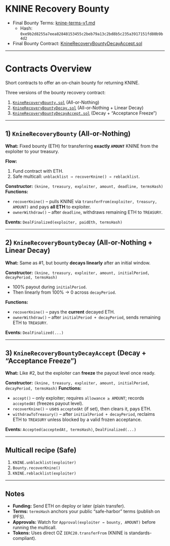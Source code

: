# KNINE Recovery Bounty

- Final Bounty Terms: [knine-terms-v1.md](knine-terms-v1.md)
    - Hash: `0xe9b2d8255a7eea82848153455c2beb79a13c2bd8b5c235a3917151fd80b9b4d2`
- Final Bounty Contract: [KnineRecoveryBountyDecayAccept.sol](contracts/KnineRecoveryBountyDecayAccept.sol)


---

# Contracts Overview

Short contracts to offer an on-chain bounty for returning KNINE.

Three versions of the bounty recovery contract:
1. [`KnineRecoveryBounty.sol`](contracts/KnineRecoveryBounty.sol) (All-or-Nothing)
2. [`KnineRecoveryBountyDecay.sol`](contracts/KnineRecoveryBountyDecay.sol) (All-or-Nothing + Linear Decay)
3. [`KnineRecoveryBountyDecayAccept.sol`](contracts/KnineRecoveryBountyDecayAccept.sol) (Decay + “Acceptance Freeze”)

---

## 1) `KnineRecoveryBounty` (All-or-Nothing)


**What:** Fixed bounty (ETH) for transferring **exactly `AMOUNT`** KNINE from the exploiter to your treasury.

**Flow:**

1. Fund contract with ETH.
2. Safe multicall: `unblacklist → recoverKnine() → reblacklist`.

**Constructor:** `(knine, treasury, exploiter, amount, deadline, termsHash)`
**Functions:**

* `recoverKnine()` – pulls KNINE via `transferFrom(exploiter, treasury, AMOUNT)` and pays **all ETH** to exploiter.
* `ownerWithdraw()` – after `deadline`, withdraws remaining ETH to `TREASURY`.

**Events:** `DealFinalized(exploiter, paidEth, termsHash)`

---

## 2) `KnineRecoveryBountyDecay` (All-or-Nothing + Linear Decay)

**What:** Same as #1, but bounty **decays linearly** after an initial window.

**Constructor:** `(knine, treasury, exploiter, amount, initialPeriod, decayPeriod, termsHash)`

* 100% payout during `initialPeriod`.
* Then linearly from 100% → 0 across `decayPeriod`.

**Functions:**

* `recoverKnine()` – pays the **current** decayed ETH.
* `ownerWithdraw()` – after `initialPeriod + decayPeriod`, sends remaining ETH to `TREASURY`.

**Events:** `DealFinalized(...)`

---

## 3) `KnineRecoveryBountyDecayAccept` (Decay + “Acceptance Freeze”)

**What:** Like #2, but the exploiter can **freeze** the payout level once ready.

**Constructor:** `(knine, treasury, exploiter, amount, initialPeriod, decayPeriod, termsHash)`
**Functions:**

* `accept()` – only exploiter; requires `allowance ≥ AMOUNT`; records `acceptedAt` (freezes payout level).
* `recoverKnine()` – uses `acceptedAt` (if set), then clears it, pays ETH.
* `withdrawToTreasury()` – after `initialPeriod + decayPeriod`, reclaims ETH to `TREASURY` unless blocked by a valid frozen acceptance.

**Events:** `Accepted(acceptedAt, termsHash)`, `DealFinalized(...)`

---

## Multicall recipe (Safe)

1. `KNINE.unblacklist(exploiter)`
2. `Bounty.recoverKnine()`
3. `KNINE.reblacklist(exploiter)`

---

## Notes

* **Funding:** Send ETH on deploy or later (plain transfer).
* **Terms:** `termsHash` anchors your public “safe-harbor” terms (publish on IPFS).
* **Approvals:** Watch for `Approval(exploiter → bounty, AMOUNT)` before running the multicall.
* **Tokens:** Uses direct OZ `IERC20.transferFrom` (KNINE is standards-compliant).
